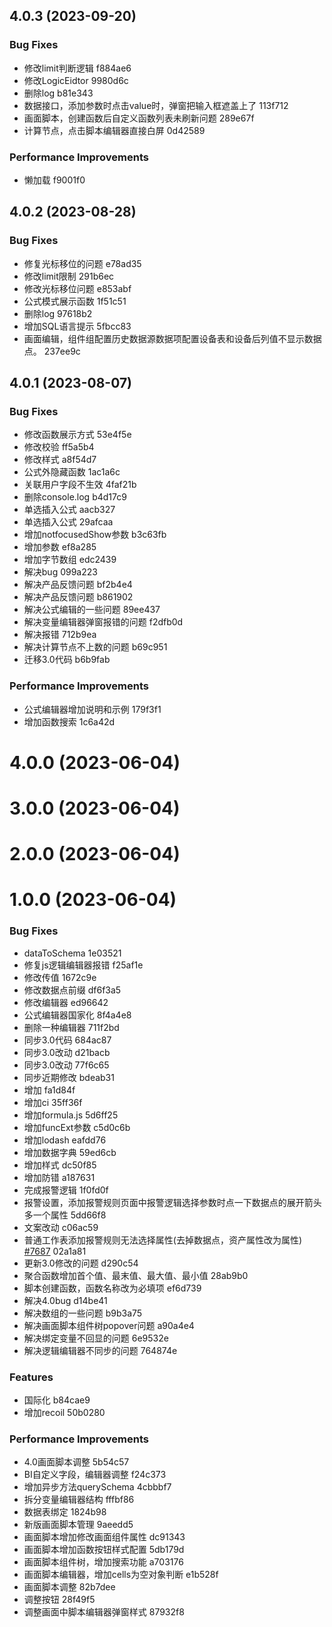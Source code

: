## 4.0.3 (2023-09-20)


### Bug Fixes

* 修改limit判断逻辑 f884ae6
* 修改LogicEidtor 9980d6c
* 删除log b81e343
* 数据接口，添加参数时点击value时，弹窗把输入框遮盖上了 113f712
* 画面脚本，创建函数后自定义函数列表未刷新问题 289e67f
* 计算节点，点击脚本编辑器直接白屏 0d42589


### Performance Improvements

* 懒加载 f9001f0

## 4.0.2 (2023-08-28)


### Bug Fixes

* 修复光标移位的问题 e78ad35
* 修改limit限制 291b6ec
* 修改光标移位问题 e853abf
* 公式模式展示函数 1f51c51
* 删除log 97618b2
* 增加SQL语言提示 5fbcc83
* 画面编辑，组件组配置历史数据源数据项配置设备表和设备后列值不显示数据点。 237ee9c

## 4.0.1 (2023-08-07)


### Bug Fixes

* 修改函数展示方式 53e4f5e
* 修改校验 ff5a5b4
* 修改样式 a8f54d7
* 公式外隐藏函数 1ac1a6c
* 关联用户字段不生效 4faf21b
* 删除console.log b4d17c9
* 单选插入公式 aacb327
* 单选插入公式 29afcaa
* 增加notfocusedShow参数 b3c63fb
* 增加参数 ef8a285
* 增加字节数组 edc2439
* 解决bug 099a223
* 解决产品反馈问题 bf2b4e4
* 解决产品反馈问题 b861902
* 解决公式编辑的一些问题 89ee437
* 解决变量编辑器弹窗报错的问题 f2dfb0d
* 解决报错 712b9ea
* 解决计算节点不上数的问题 b69c951
* 迁移3.0代码 b6b9fab


### Performance Improvements

* 公式编辑器增加说明和示例 179f3f1
* 增加函数搜索 1c6a42d

# 4.0.0 (2023-06-04)

# 3.0.0 (2023-06-04)

# 2.0.0 (2023-06-04)

# 1.0.0 (2023-06-04)


### Bug Fixes

* dataToSchema 1e03521
* 修复js逻辑编辑器报错 f25af1e
* 修改传值 1672c9e
* 修改数据点前缀 df6f3a5
* 修改编辑器 ed96642
* 公式编辑器国家化 8f4a4e8
* 删除一种编辑器 711f2bd
* 同步3.0代码 684ac87
* 同步3.0改动 d21bacb
* 同步3.0改动 77f6c65
* 同步近期修改 bdeab31
* 增加 fa1d84f
* 增加ci 35ff36f
* 增加formula.js 5d6ff25
* 增加funcExt参数 c5d0c6b
* 增加lodash eafdd76
* 增加数据字典 59ed6cb
* 增加样式 dc50f85
* 增加防错 a187631
* 完成报警逻辑 1f0fd0f
* 报警设置，添加报警规则页面中报警逻辑选择参数时点一下数据点的展开箭头多一个属性 5dd66f8
* 文案改动 c06ac59
* 普通工作表添加报警规则无法选择属性(去掉数据点，资产属性改为属性) [#7687](https://git.airiot.tech/front-v4/editor/issues/7687) 02a1a81
* 更新3.0修改的问题 d290c54
* 聚合函数增加首个值、最末值、最大值、最小值 28ab9b0
* 脚本创建函数，函数名称改为必填项 ef6d739
* 解决4.0bug d14be41
* 解决数组的一些问题 b9b3a75
* 解决画面脚本组件树popover问题 a90a4e4
* 解决绑定变量不回显的问题 6e9532e
* 解决逻辑编辑器不同步的问题 764874e


### Features

* 国际化 b84cae9
* 增加recoil 50b0280


### Performance Improvements

* 4.0画面脚本调整 5b54c57
* BI自定义字段，编辑器调整 f24c373
* 增加异步方法querySchema 4cbbbf7
* 拆分变量编辑器结构 fffbf86
* 数据表绑定 1824b98
* 新版画面脚本管理 9aeedd5
* 画面脚本增加修改画面组件属性 dc91343
* 画面脚本增加函数按钮样式配置 5db179d
* 画面脚本组件树，增加搜索功能 a703176
* 画面脚本编辑器，增加cells为空对象判断 e1b528f
* 画面脚本调整 82b7dee
* 调整按钮 28f49f5
* 调整画面中脚本编辑器弹窗样式 87932f8
